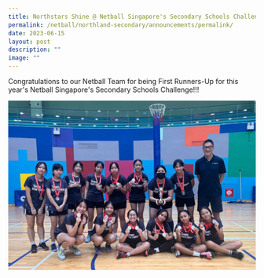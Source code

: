 ```yaml
---
title: Northstars Shine @ Netball Singapore's Secondary Schools Challenge
permalink: /netball/northland-secondary/announcements/permalink/
date: 2023-06-15
layout: post
description: ""
image: ""
---
```

Congratulations to our Netball Team for being First Runners-Up for this year's Netball Singapore's Secondary Schools Challenge!!!

![](/images/netball.jpeg)
